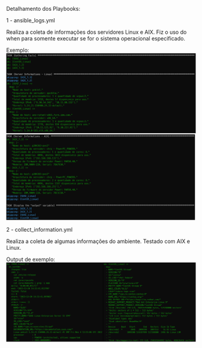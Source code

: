 Detalhamento dos Playbooks:

1 - ansible_logs.yml

Realiza a coleta de informações dos servidores Linux e AIX. Fiz o uso do when para somente executar se for o sistema operacional especificado.

Exemplo:
![ansible_log](https://github.com/rafaelcezario/ansible/blob/ad7b3e712b42bc546bc47e04190f9ad5b465b30a/images/ansible_logs_1.png)
![ansible_log](https://github.com/rafaelcezario/ansible/blob/ad7b3e712b42bc546bc47e04190f9ad5b465b30a/images/ansible_logs_2.png)


2 - collect_information.yml

Realiza a coleta de algumas informações do ambiente. Testado com AIX e Linux.

Output de exemplo:
![output](https://github.com/rafaelcezario/ansible/blob/b7593e3acb038a61790ee09d0ca88ecce16dcbd8/images/ansible_collect.png)

